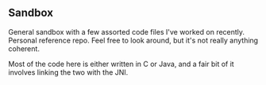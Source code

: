 ## Sandbox 

General sandbox with a few assorted code files I've worked on recently.
Personal reference repo. Feel free to look around, but it's not really anything coherent.

Most of the code here is either written in C or Java, and a fair bit of it involves linking the two with the JNI.

